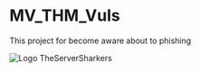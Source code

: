 # MV_THM_Vuls
This project for become aware about to phishing

![Logo TheServerSharkers]([https://exemplo.com/logo.png](https://drive.google.com/file/d/1Z-MdIV-tn-qdh21YtZ4NoVinHM1-wbGs/view?usp=sharing))
